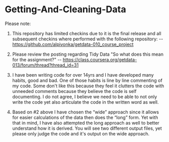 # Getting-And-Cleaning-Data

Please note: 
1) This repository has limited checkins due to it is the final release and all subsequent checkins where performed with the following repository:
-- https://github.com/alpivonka/getdata-010_course_project

2) Please review the posting regarding Tidy Data "So what does this mean for the assignment?"
-- https://class.coursera.org/getdata-013/forum/thread?thread_id=31

3) I have been writing code for over 14yrs and I have developed many habits, good and bad. One of those habits is line by line commenting of my code. Some don't like this because they feel it clutters the code with unneeded comments because they believe the code is self documenting. I do not agree, I believe we need to be able to not only write the code yet also articulate the code in the written word as well.

4) Based on #2 above I have chosen the “wide” approach since it allows for easier calculations of the data then does the “long” form. Yet with that in mind, I have also attempted the long approach as well to better understand how it is derived.  You will see two different output files, yet please only judge the code and it's output on the wide approach. 
